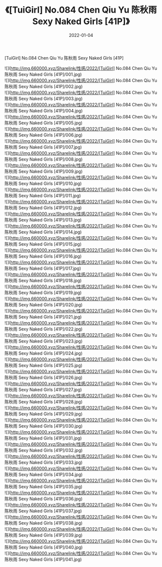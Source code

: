 ﻿---
layout: post
title:  《[TuiGirl] No.084 Chen Qiu Yu 陈秋雨 Sexy Naked Girls [41P]》
date:   2022-01-04
img: http://img.660000.xyz/Sharelink/性感/2022/[TuiGirl] No.084 Chen Qiu Yu 陈秋雨 Sexy Naked Girls [41P]/000.jpg
categories: [美女, 清纯, 唯美]
---

[TuiGirl] No.084 Chen Qiu Yu 陈秋雨 Sexy Naked Girls [41P]

  ![](http://img.660000.xyz/Sharelink/性感/2022/[TuiGirl] No.084 Chen Qiu Yu 陈秋雨 Sexy Naked Girls [41P]/001.jpg) <br> ![](http://img.660000.xyz/Sharelink/性感/2022/[TuiGirl] No.084 Chen Qiu Yu 陈秋雨 Sexy Naked Girls [41P]/002.jpg) <br> ![](http://img.660000.xyz/Sharelink/性感/2022/[TuiGirl] No.084 Chen Qiu Yu 陈秋雨 Sexy Naked Girls [41P]/003.jpg) <br> ![](http://img.660000.xyz/Sharelink/性感/2022/[TuiGirl] No.084 Chen Qiu Yu 陈秋雨 Sexy Naked Girls [41P]/004.jpg) <br> ![](http://img.660000.xyz/Sharelink/性感/2022/[TuiGirl] No.084 Chen Qiu Yu 陈秋雨 Sexy Naked Girls [41P]/005.jpg) <br> ![](http://img.660000.xyz/Sharelink/性感/2022/[TuiGirl] No.084 Chen Qiu Yu 陈秋雨 Sexy Naked Girls [41P]/006.jpg) <br> ![](http://img.660000.xyz/Sharelink/性感/2022/[TuiGirl] No.084 Chen Qiu Yu 陈秋雨 Sexy Naked Girls [41P]/007.jpg) <br> ![](http://img.660000.xyz/Sharelink/性感/2022/[TuiGirl] No.084 Chen Qiu Yu 陈秋雨 Sexy Naked Girls [41P]/008.jpg) <br> ![](http://img.660000.xyz/Sharelink/性感/2022/[TuiGirl] No.084 Chen Qiu Yu 陈秋雨 Sexy Naked Girls [41P]/009.jpg) <br> ![](http://img.660000.xyz/Sharelink/性感/2022/[TuiGirl] No.084 Chen Qiu Yu 陈秋雨 Sexy Naked Girls [41P]/010.jpg) <br> ![](http://img.660000.xyz/Sharelink/性感/2022/[TuiGirl] No.084 Chen Qiu Yu 陈秋雨 Sexy Naked Girls [41P]/011.jpg) <br> ![](http://img.660000.xyz/Sharelink/性感/2022/[TuiGirl] No.084 Chen Qiu Yu 陈秋雨 Sexy Naked Girls [41P]/012.jpg) <br> ![](http://img.660000.xyz/Sharelink/性感/2022/[TuiGirl] No.084 Chen Qiu Yu 陈秋雨 Sexy Naked Girls [41P]/013.jpg) <br> ![](http://img.660000.xyz/Sharelink/性感/2022/[TuiGirl] No.084 Chen Qiu Yu 陈秋雨 Sexy Naked Girls [41P]/014.jpg) <br> ![](http://img.660000.xyz/Sharelink/性感/2022/[TuiGirl] No.084 Chen Qiu Yu 陈秋雨 Sexy Naked Girls [41P]/015.jpg) <br> ![](http://img.660000.xyz/Sharelink/性感/2022/[TuiGirl] No.084 Chen Qiu Yu 陈秋雨 Sexy Naked Girls [41P]/016.jpg) <br> ![](http://img.660000.xyz/Sharelink/性感/2022/[TuiGirl] No.084 Chen Qiu Yu 陈秋雨 Sexy Naked Girls [41P]/017.jpg) <br> ![](http://img.660000.xyz/Sharelink/性感/2022/[TuiGirl] No.084 Chen Qiu Yu 陈秋雨 Sexy Naked Girls [41P]/018.jpg) <br> ![](http://img.660000.xyz/Sharelink/性感/2022/[TuiGirl] No.084 Chen Qiu Yu 陈秋雨 Sexy Naked Girls [41P]/019.jpg) <br> ![](http://img.660000.xyz/Sharelink/性感/2022/[TuiGirl] No.084 Chen Qiu Yu 陈秋雨 Sexy Naked Girls [41P]/020.jpg) <br> ![](http://img.660000.xyz/Sharelink/性感/2022/[TuiGirl] No.084 Chen Qiu Yu 陈秋雨 Sexy Naked Girls [41P]/021.jpg) <br> ![](http://img.660000.xyz/Sharelink/性感/2022/[TuiGirl] No.084 Chen Qiu Yu 陈秋雨 Sexy Naked Girls [41P]/022.jpg) <br> ![](http://img.660000.xyz/Sharelink/性感/2022/[TuiGirl] No.084 Chen Qiu Yu 陈秋雨 Sexy Naked Girls [41P]/023.jpg) <br> ![](http://img.660000.xyz/Sharelink/性感/2022/[TuiGirl] No.084 Chen Qiu Yu 陈秋雨 Sexy Naked Girls [41P]/024.jpg) <br> ![](http://img.660000.xyz/Sharelink/性感/2022/[TuiGirl] No.084 Chen Qiu Yu 陈秋雨 Sexy Naked Girls [41P]/025.jpg) <br> ![](http://img.660000.xyz/Sharelink/性感/2022/[TuiGirl] No.084 Chen Qiu Yu 陈秋雨 Sexy Naked Girls [41P]/026.jpg) <br> ![](http://img.660000.xyz/Sharelink/性感/2022/[TuiGirl] No.084 Chen Qiu Yu 陈秋雨 Sexy Naked Girls [41P]/027.jpg) <br> ![](http://img.660000.xyz/Sharelink/性感/2022/[TuiGirl] No.084 Chen Qiu Yu 陈秋雨 Sexy Naked Girls [41P]/028.jpg) <br> ![](http://img.660000.xyz/Sharelink/性感/2022/[TuiGirl] No.084 Chen Qiu Yu 陈秋雨 Sexy Naked Girls [41P]/029.jpg) <br> ![](http://img.660000.xyz/Sharelink/性感/2022/[TuiGirl] No.084 Chen Qiu Yu 陈秋雨 Sexy Naked Girls [41P]/030.jpg) <br> ![](http://img.660000.xyz/Sharelink/性感/2022/[TuiGirl] No.084 Chen Qiu Yu 陈秋雨 Sexy Naked Girls [41P]/031.jpg) <br> ![](http://img.660000.xyz/Sharelink/性感/2022/[TuiGirl] No.084 Chen Qiu Yu 陈秋雨 Sexy Naked Girls [41P]/032.jpg) <br> ![](http://img.660000.xyz/Sharelink/性感/2022/[TuiGirl] No.084 Chen Qiu Yu 陈秋雨 Sexy Naked Girls [41P]/033.jpg) <br> ![](http://img.660000.xyz/Sharelink/性感/2022/[TuiGirl] No.084 Chen Qiu Yu 陈秋雨 Sexy Naked Girls [41P]/034.jpg) <br> ![](http://img.660000.xyz/Sharelink/性感/2022/[TuiGirl] No.084 Chen Qiu Yu 陈秋雨 Sexy Naked Girls [41P]/035.jpg) <br> ![](http://img.660000.xyz/Sharelink/性感/2022/[TuiGirl] No.084 Chen Qiu Yu 陈秋雨 Sexy Naked Girls [41P]/036.jpg) <br> ![](http://img.660000.xyz/Sharelink/性感/2022/[TuiGirl] No.084 Chen Qiu Yu 陈秋雨 Sexy Naked Girls [41P]/037.jpg) <br> ![](http://img.660000.xyz/Sharelink/性感/2022/[TuiGirl] No.084 Chen Qiu Yu 陈秋雨 Sexy Naked Girls [41P]/038.jpg) <br> ![](http://img.660000.xyz/Sharelink/性感/2022/[TuiGirl] No.084 Chen Qiu Yu 陈秋雨 Sexy Naked Girls [41P]/039.jpg) <br> ![](http://img.660000.xyz/Sharelink/性感/2022/[TuiGirl] No.084 Chen Qiu Yu 陈秋雨 Sexy Naked Girls [41P]/040.jpg) <br> ![](http://img.660000.xyz/Sharelink/性感/2022/[TuiGirl] No.084 Chen Qiu Yu 陈秋雨 Sexy Naked Girls [41P]/041.jpg) <br>